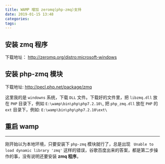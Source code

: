 ```yaml
---
title: WAMP 增加 zeromq(php-zmq)支持
date: 2019-01-15 13:48
categories:
tags:
---
```


## 安装 zmq 程序
下载地址： http://zeromq.org/distro:microsoft-windows

## 安装 php-zmq 模块
下载地址: http://pecl.php.net/package/zmq

这里我的是 `windowns` 系统，下载 `DLL` 文件。下载好的文件里，把 `libzmq.dll` 放在 `PHP` 目录下，例如 `E:\wamp\bin\php\php7.2.10\`, 把 `php_zmq.dll` 放在 `PHP` 的 `ext` 目录下，例如: `E:\wamp\bin\php\php7.2.10\ext\`

## 重启 wamp

---

刚开始以为本地环境，只要安装下 `php-zmq` 模块就行了，总是出现 ` Unable to load dynamic library 'zmq'` 这样的错误，谷歌百度出来的答案，都是第二步操作的事，没有说明还要安装 **zmq 程序**。
